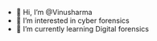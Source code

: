 - 👋 Hi, I’m @Vinusharma
- 👀 I’m interested in cyber forensics
- 🌱 I’m currently learning Digital forensics 

<!---
Vinusharma/Vinusharma is a ✨ special ✨ repository because its `README.md` (this file) appears on your GitHub profile.
You can click the Preview link to take a look at your changes.
--->
